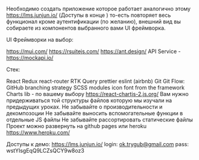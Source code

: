 Необходимо создать приложение которое работает аналогично этому https://lms.junjun.io/ (Доступы в конце ) то-есть повторяет весь функционал кроме аутентификации (по желанию), внешний вид вы собираете из компонентов выбранного вами UI фреймворка.

UI Фреймворки на выбор:

https://mui.com/
https://rsuitejs.com/
https://ant.design/
API Service - https://mockapi.io/

Стек:

React
Redux
react-router
RTK Query
prettier
eslint (airbnb)
Git
Git Flow: GitHub branching strategy
SCSS modules
icon font from the framework
Charts lib - по вашему выбору https://react-chartjs-2.js.org/
Вам нужно придерживаться той структуры файлов которую мы изучали на предыдущих уроках.
Не забывайте о производительности и декомпозоции
Не забывайте выносить вспомогательные функции в отдельные JS файлы
Не забывайте рассортировать статические файлы
Проект можно развернуть на github pages или heroku https://www.heroku.com/

Доступы к демо:
https://lms.junjun.io/
login: ok.trygub@gmail.com
pass: wstYIsgEqQ9LCZsQCY9w8oz3

